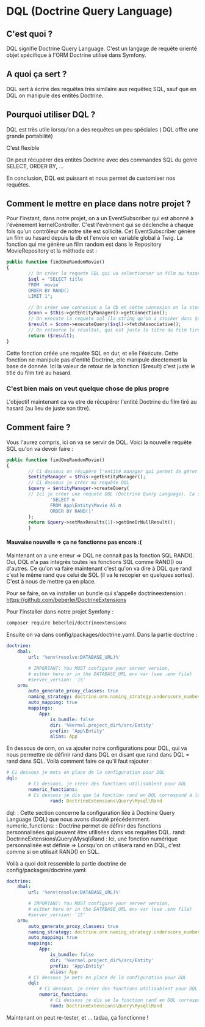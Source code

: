 # DQL (Doctrine Query Language)

## C'est quoi ?
DQL signifie Doctrine Query Language. C'est un langage de requête orienté objet spécifique à l'ORM Doctrine utilisé dans Symfony.

## A quoi ça sert ?
DQL sert à écrire des requêtes très similaire aux requêteq SQL, sauf que en DQL on manipule des entités Doctrine.

## Pourquoi utiliser DQL ?

DQL est très utile lorsqu'on a des requêtes un peu spéciales ( DQL offre une grande portabilité)

C'est flexible

On peut récupérer des entités Doctrine avec des commandes SQL du genre SELECT, ORDER BY, ...

En conclusion, DQL est puissant et nous permet de customiser nos requêtes.

## Comment le mettre en place dans notre projet ?
Pour l'instant, dans notre projet, on a un EventSubscriber qui est abonné à l'évènement kernelController. C'est l'évènment qui se déclenche à chaque fois qu'un contrôleur de notre site est sollicité.
Cet EventSubscriber génère un film au hasard depuis la db et l'envoie en variable global à Twig.
La fonction qui me génère un film random est dans le Repository MovieRepository et la méthode est :
```php 
public function findOneRandomMovie()
{
        // On créer la requete SQL qui va selectionner un film au hasard dans la base de donnée, pour l'intsant cette requête c'est juste une string et on la stock dans la variable $sql
        $sql = "SELECT title
        FROM `movie`
        ORDER BY RAND()
        LIMIT 1";

        // On créer une connexion a la db et cette connexion on la stock dans $conn
        $conn = $this->getEntityManager()->getConnection();
        // On execute la requete sql (la string qu'on a stocker dans $sql)
        $result = $conn->executeQuery($sql)->fetchAssociative();
        // On retourne le résultat, qui est juste le titre du film tiré au hasard grace à la fonction SQL RAND()
        return ($result);
}
```
Cette fonction créée une requête SQL en dur, et elle l'éxécute. Cette fonction ne manipule pas d'entité Doctrine, elle manipule directement la base de donnée. Ici la valeur de retour de la fonction ($result) c'est juste le title du film tiré au hasard. 

### C'est bien mais on veut quelque chose de plus propre

L'objectif maintenant ca va etre de récupérer l'entité Doctrine du film tiré au hasard (au lieu de juste son titre).

## Comment faire ?
Vous l'aurez compris, ici on va se servir de DQL.
Voici la nouvelle requête SQL qu'on va devoir faire :
```php
public function findOneRandomMovie()
{
        // Ci dessous on récupère l'entité manager qui permet de gérer des entités Doctrine, leur persistance dans la db, etc
        $entityManager = $this->getEntityManager();
        // Ci dessous je créer ma requête DQL
        $query = $entityManager->createQuery(
        // Ici je créer une requete DQL (Doctrine Query Language). Ca sert a manipuler de entités doctrine en faisant du SQL
                'SELECT m
                FROM App\Entity\Movie AS m
                ORDER BY RAND()'
        );
        return $query->setMaxResults(1)->getOneOrNullResult();
        }
```
#### Mauvaise nouvelle => ça ne fonctionne pas encore :(

Maintenant on a une erreur => DQL ne connait pas la fonction SQL RAND().
Oui, DQL n'a pas integrés toutes les fonctions SQL comme RAND() ou d'autres.
Ce qu'on va faire maintenant c'est qu'on va dire à DQL que rand c'est le même rand que celui de SQL (il va le recopier en quelques sortes). C'est à nous de mettre ça en place.

Pour se faire, on va installer un bundle qui s'appelle doctrineextension : https://github.com/beberlei/DoctrineExtensions

Pour l'installer dans notre projet Symfony :
```bash
composer require beberlei/doctrineextensions
```

Ensuite on va dans config/packages/doctrine.yaml.
Dans la partie doctrine :
```yaml
doctrine:
    dbal:
        url: '%env(resolve:DATABASE_URL)%'

        # IMPORTANT: You MUST configure your server version,
        # either here or in the DATABASE_URL env var (see .env file)
        #server_version: '15'
    orm:
        auto_generate_proxy_classes: true
        naming_strategy: doctrine.orm.naming_strategy.underscore_number_aware
        auto_mapping: true
        mappings:
            App:
                is_bundle: false
                dir: '%kernel.project_dir%/src/Entity'
                prefix: 'App\Entity'
                alias: App
```

En dessous de orm, on va ajouter notre configurations pour DQL, qui va nous permettre de définir rand dans DQL en disant que rand dans DQL = rand dans SQL.
Voilà comment faire ce qu'il faut rajouter :
```yaml
# Ci dessous je mets en place de la configuration pour DQL
dql:
        # Ci dessous, je créer des fonctions utilisablent pour DQL
        numeric_functions:
        # Ci dessous je dis que la fonction rand en DQL correspond à la fonction rand() en SQL (c'est grâce à l'extension doctrineextensions)
                rand: DoctrineExtensions\Query\Mysql\Rand
```
dql: : Cette section concerne la configuration liée à Doctrine Query Language (DQL) que nous avons discuté précédemment.
numeric_functions: : Doctrine permet de définir des fonctions personnalisées qui peuvent être utilisées dans vos requêtes DQL.
rand: DoctrineExtensions\Query\Mysql\Rand : Ici, une fonction numérique personnalisée est définie => Lorsqu'on on utilisera rand en DQL, c'est comme si on utilisait RAND() en SQL.

Voilà a quoi doit ressemble la partie doctrine de config/packages/doctrine.yaml:
```yaml
doctrine:
    dbal:
        url: '%env(resolve:DATABASE_URL)%'

        # IMPORTANT: You MUST configure your server version,
        # either here or in the DATABASE_URL env var (see .env file)
        #server_version: '15'
    orm:
        auto_generate_proxy_classes: true
        naming_strategy: doctrine.orm.naming_strategy.underscore_number_aware
        auto_mapping: true
        mappings:
            App:
                is_bundle: false
                dir: '%kernel.project_dir%/src/Entity'
                prefix: 'App\Entity'
                alias: App
        # Ci dessous je mets en place de la configuration pour DQL
        dql:
            # Ci dessous, je créer des fonctions utilisablent pour DQL
            numeric_functions:
                # Ci dessous je dis ue la fonction rand en DQL correspond à la fonction rand() en SQL (c'est grâce à l'extension doctrineextensions)
                rand: DoctrineExtensions\Query\Mysql\Rand
```
Maintenant on peut re-tester, et ... tadaa, ça fonctionne !